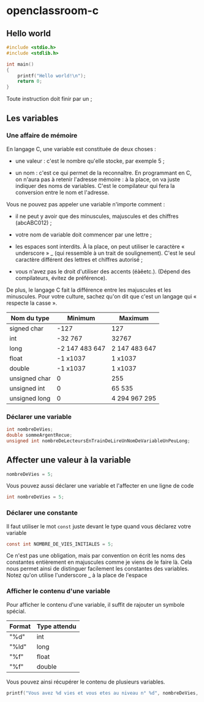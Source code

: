 # openclassroom-c

## Hello world

```c
#include <stdio.h>
#include <stdlib.h>

int main()
{
    printf("Hello world!\n");
    return 0;
}
```

Toute instruction doit finir par un ;

## Les variables

### Une affaire de mémoire

En langage C, une variable est constituée de deux choses :

- une valeur : c'est le nombre qu'elle stocke, par exemple 5 ;

- un nom : c'est ce qui permet de la reconnaître. En programmant en C, on n'aura pas à retenir l'adresse mémoire : à la place, on va juste indiquer des noms de variables. C'est le compilateur qui fera la conversion entre le nom et l'adresse.

 Vous ne pouvez pas appeler une variable n'importe comment :

 - il ne peut y avoir que des minuscules, majuscules et des chiffres (abcABC012) ;

 - votre nom de variable doit commencer par une lettre ;

 - les espaces sont interdits. À la place, on peut utiliser le caractère « underscore » _ (qui ressemble à un trait de soulignement). C'est le seul caractère différent des lettres et chiffres autorisé ;

- vous n'avez pas le droit d'utiliser des accents (éàêetc.). (Dépend des compilateurs, évitez de préférence).

De plus, le langage C fait la différence entre les majuscules et les minuscules. Pour votre culture, sachez qu'on dit que c'est un langage qui « respecte la casse ».

|Nom du type|Minimum|Maximum|
|-|-|-|
|signed char|-127|127|
|int|-32 767|32767|
|long|-2 147 483 647|2 147 483 647|
|float|-1 x1037|1 x1037|
|double|-1 x1037|1 x1037|
|unsigned char|0|255|
|unsigned int|0|65 535|
|unsigned long|0|4 294 967 295|

### Déclarer une variable

```c
int nombreDeVies;
double sommeArgentRecue; 
unsigned int nombreDeLecteursEnTrainDeLireUnNomDeVariableUnPeuLong;
```

## Affecter une valeur à la variable

```c
nombreDeVies = 5;
```

Vous pouvez aussi déclarer une variable et l'affecter en une ligne de code

```c
int nombreDeVies = 5;
```

### Déclarer une constante

Il faut utiliser le mot `const` juste devant le type quand vous déclarez votre variable

```c
const int NOMBRE_DE_VIES_INITIALES = 5;
```

Ce n'est pas une obligation, mais par convention on écrit les noms des constantes entièrement en majuscules comme je viens de le faire là. Cela nous permet ainsi de distinguer facilement les constantes des variables. Notez qu'on utilise l'underscore _ à la place de l'espace

### Afficher le contenu d'une variable

Pour afficher le contenu d'une variable, il suffit de rajouter un symbole spécial.

|Format|Type attendu|
|-|-|
|"%d"|int|
|"%ld"|long|
|"%f"|float|
|"%f"|double|

Vous pouvez ainsi récupérer le contenu de plusieurs variables.

```c
printf("Vous avez %d vies et vous etes au niveau n° %d", nombreDeVies, niveau);
```
